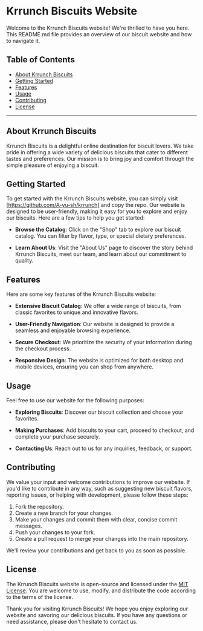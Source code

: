# Krrunch Biscuits Website

Welcome to the Krrunch Biscuits website! We're thrilled to have you here. This README.md file provides an overview of our biscuit website and how to navigate it.

## Table of Contents

- [About Krrunch Biscuits](#about-krrunch-biscuits)
- [Getting Started](#getting-started)
- [Features](#features)
- [Usage](#usage)
- [Contributing](#contributing)
- [License](#license)

---

## About Krrunch Biscuits

Krrunch Biscuits is a delightful online destination for biscuit lovers. We take pride in offering a wide variety of delicious biscuits that cater to different tastes and preferences. Our mission is to bring joy and comfort through the simple pleasure of enjoying a biscuit.

## Getting Started

To get started with the Krrunch Biscuits website, you can simply visit [https://github.com/A-yu-sh/krrunch] and copy the repo. Our website is designed to be user-friendly, making it easy for you to explore and enjoy our biscuits. Here are a few tips to help you get started:

- **Browse the Catalog**: Click on the "Shop" tab to explore our biscuit catalog. You can filter by flavor, type, or special dietary preferences.

- **Learn About Us**: Visit the "About Us" page to discover the story behind Krrunch Biscuits, meet our team, and learn about our commitment to quality.

## Features

Here are some key features of the Krrunch Biscuits website:

- **Extensive Biscuit Catalog**: We offer a wide range of biscuits, from classic favorites to unique and innovative flavors.

- **User-Friendly Navigation**: Our website is designed to provide a seamless and enjoyable browsing experience.

- **Secure Checkout**: We prioritize the security of your information during the checkout process.

- **Responsive Design**: The website is optimized for both desktop and mobile devices, ensuring you can shop from anywhere.

## Usage

Feel free to use our website for the following purposes:

- **Exploring Biscuits**: Discover our biscuit collection and choose your favorites.

- **Making Purchases**: Add biscuits to your cart, proceed to checkout, and complete your purchase securely.

- **Contacting Us**: Reach out to us for any inquiries, feedback, or support.

## Contributing

We value your input and welcome contributions to improve our website. If you'd like to contribute in any way, such as suggesting new biscuit flavors, reporting issues, or helping with development, please follow these steps:

1. Fork the repository.
2. Create a new branch for your changes.
3. Make your changes and commit them with clear, concise commit messages.
4. Push your changes to your fork.
5. Create a pull request to merge your changes into the main repository.

We'll review your contributions and get back to you as soon as possible.

## License

The Krrunch Biscuits website is open-source and licensed under the [MIT License](LICENSE.md). You are welcome to use, modify, and distribute the code according to the terms of the license.

Thank you for visiting Krrunch Biscuits! We hope you enjoy exploring our website and savoring our delicious biscuits. If you have any questions or need assistance, please don't hesitate to contact us.
